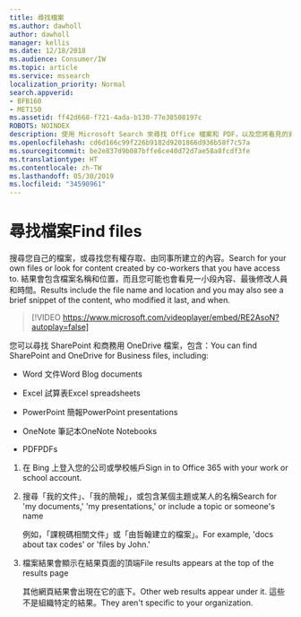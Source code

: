 ```yaml
---
title: 尋找檔案
ms.author: dawholl
author: dawholl
manager: kellis
ms.date: 12/18/2018
ms.audience: Consumer/IW
ms.topic: article
ms.service: mssearch
localization_priority: Normal
search.appverid:
- BFB160
- MET150
ms.assetid: ff42d668-f721-4ada-b130-77e38508197c
ROBOTS: NOINDEX
description: 使用 Microsoft Search 來尋找 Office 檔案和 PDF，以及您將看見的資訊
ms.openlocfilehash: cd6d166c99f226b9182d9201866d936b58f7c57a
ms.sourcegitcommit: be2e837d9b087bffe6ce40d72d7ae58a8fcdf3fe
ms.translationtype: HT
ms.contentlocale: zh-TW
ms.lasthandoff: 05/30/2019
ms.locfileid: "34590961"
---
```

# <a name="find-files"></a><span data-ttu-id="ae309-103">尋找檔案</span><span class="sxs-lookup"><span data-stu-id="ae309-103">Find files</span></span>

<span data-ttu-id="ae309-104">搜尋您自己的檔案，或尋找您有權存取、由同事所建立的內容。</span><span class="sxs-lookup"><span data-stu-id="ae309-104">Search for your own files or look for content created by co-workers that you have access to.</span></span> <span data-ttu-id="ae309-105">結果會包含檔案名稱和位置，而且您可能也會看見一小段內容、最後修改人員和時間。</span><span class="sxs-lookup"><span data-stu-id="ae309-105">Results include the file name and location and you may also see a brief snippet of the content, who modified it last, and when.</span></span>
  
> [!VIDEO https://www.microsoft.com/videoplayer/embed/RE2AsoN?autoplay=false]
  
<span data-ttu-id="ae309-106">您可以尋找 SharePoint 和商務用 OneDrive 檔案，包含：</span><span class="sxs-lookup"><span data-stu-id="ae309-106">You can find SharePoint and OneDrive for Business files, including:</span></span>
  
- <span data-ttu-id="ae309-107">Word 文件</span><span class="sxs-lookup"><span data-stu-id="ae309-107">Word Blog documents</span></span>
    
- <span data-ttu-id="ae309-108">Excel 試算表</span><span class="sxs-lookup"><span data-stu-id="ae309-108">Excel spreadsheets</span></span>
    
- <span data-ttu-id="ae309-109">PowerPoint 簡報</span><span class="sxs-lookup"><span data-stu-id="ae309-109">PowerPoint presentations</span></span>
    
- <span data-ttu-id="ae309-110">OneNote 筆記本</span><span class="sxs-lookup"><span data-stu-id="ae309-110">OneNote Notebooks</span></span>
    
- <span data-ttu-id="ae309-111">PDF</span><span class="sxs-lookup"><span data-stu-id="ae309-111">PDFs</span></span>
    
1. <span data-ttu-id="ae309-112">在 Bing 上登入您的公司或學校帳戶</span><span class="sxs-lookup"><span data-stu-id="ae309-112">Sign in to Office 365 with your work or school account.</span></span>
    
2. <span data-ttu-id="ae309-113">搜尋「我的文件」、「我的簡報」，或包含某個主題或某人的名稱</span><span class="sxs-lookup"><span data-stu-id="ae309-113">Search for 'my documents,' 'my presentations,' or include a topic or someone's name</span></span>
    
    <span data-ttu-id="ae309-114">例如，「課稅碼相關文件」或「由哲翰建立的檔案」。</span><span class="sxs-lookup"><span data-stu-id="ae309-114">For example, 'docs about tax codes' or 'files by John.'</span></span>
    
3. <span data-ttu-id="ae309-115">檔案結果會顯示在結果頁面的頂端</span><span class="sxs-lookup"><span data-stu-id="ae309-115">File results appears at the top of the results page</span></span>
    
    <span data-ttu-id="ae309-116">其他網頁結果會出現在它的底下。</span><span class="sxs-lookup"><span data-stu-id="ae309-116">Other web results appear under it.</span></span> <span data-ttu-id="ae309-117">這些不是組織特定的結果。</span><span class="sxs-lookup"><span data-stu-id="ae309-117">They aren't specific to your organization.</span></span>


